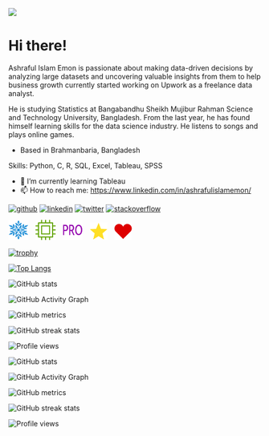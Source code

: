 ![](https://media.licdn.com/dms/image/C5616AQGxPR1E5hsGKQ/profile-displaybackgroundimage-shrink_350_1400/0/1632581344500?e=1704931200&v=beta&t=ZlrMlFLzfe97Hr-j6w_1rIkLK1TA-gvD1pBgvayyiQw)

# Hi there!

Ashraful Islam Emon is passionate about making data-driven decisions by analyzing large datasets and uncovering valuable insights from them to help business growth currently started working on Upwork as a freelance data analyst.

He is studying Statistics at Bangabandhu Sheikh Mujibur Rahman Science and Technology University, Bangladesh. From the last year, he has found himself learning skills for the data science industry. He listens to songs and plays online games. 
- Based in Brahmanbaria, Bangladesh


Skills: Python, C, R, SQL, Excel, Tableau, SPSS

- 🌱 I’m currently learning Tableau 
- 📫 How to reach me: https://www.linkedin.com/in/ashrafulislamemon/ 


[<img src='https://cdn.jsdelivr.net/npm/simple-icons@3.0.1/icons/github.svg' alt='github' height='40'>](https://github.com/https://github.com/ashrafulemon)  [<img src='https://cdn.jsdelivr.net/npm/simple-icons@3.0.1/icons/linkedin.svg' alt='linkedin' height='40'>](https://www.linkedin.com/in/https://www.linkedin.com/in/ashrafulislamemon//)  [<img src='https://cdn.jsdelivr.net/npm/simple-icons@3.0.1/icons/twitter.svg' alt='twitter' height='40'>](https://twitter.com/witter.com/Ashraful__Emon)  [<img src='https://cdn.jsdelivr.net/npm/simple-icons@3.0.1/icons/stackoverflow.svg' alt='stackoverflow' height='40'>](https://stackoverflow.com/users/https://stackoverflow.com/users/16011054/ashraful-islam-emon)  

<a href='https://archiveprogram.github.com/'><img src='https://raw.githubusercontent.com/acervenky/animated-github-badges/master/assets/acbadge.gif' width='40' height='40'></a> <a href='https://docs.github.com/en/developers'><img src='https://raw.githubusercontent.com/acervenky/animated-github-badges/master/assets/devbadge.gif' width='40' height='40'></a> <a href='https://github.com/pricing'><img src='https://raw.githubusercontent.com/acervenky/animated-github-badges/master/assets/pro.gif' width='40' height='40'></a> <a href='https://stars.github.com/'><img src='https://raw.githubusercontent.com/acervenky/animated-github-badges/master/assets/starbadge.gif' width='35' height='35'></a> <a href='https://docs.github.com/en/github/supporting-the-open-source-community-with-github-sponsors'><img src='https://raw.githubusercontent.com/acervenky/animated-github-badges/master/assets/sponsorbadge.gif' width='35' height='35'></a> 

[![trophy](https://github-profile-trophy.vercel.app/?username=https://github.com/ashrafulemon)](https://github.com/ryo-ma/github-profile-trophy)

[![Top Langs](https://github-readme-stats.vercel.app/api/top-langs/?username=https://github.com/ashrafulemon)](https://github.com/anuraghazra/github-readme-stats)

![GitHub stats](https://github-readme-stats.vercel.app/api?username=https://github.com/ashrafulemon&show_icons=true&count_private=true)  

![GitHub Activity Graph](https://activity-graph.herokuapp.com/graph?username=https://github.com/ashrafulemon)  

![GitHub metrics](https://metrics.lecoq.io/https://github.com/ashrafulemon)  

![GitHub streak stats](https://streak-stats.demolab.com/?user=https://github.com/ashrafulemon)  

![Profile views](https://gpvc.arturio.dev/https://github.com/ashrafulemon)  

![GitHub stats](https://github-readme-stats.vercel.app/api?username=https://github.com/ashrafulemon&show_icons=true&count_private=true)  

![GitHub Activity Graph](https://activity-graph.herokuapp.com/graph?username=https://github.com/ashrafulemon)  

![GitHub metrics](https://metrics.lecoq.io/https://github.com/ashrafulemon)  

![GitHub streak stats](https://streak-stats.demolab.com/?user=https://github.com/ashrafulemon)  

![Profile views](https://gpvc.arturio.dev/https://github.com/ashrafulemon)  
